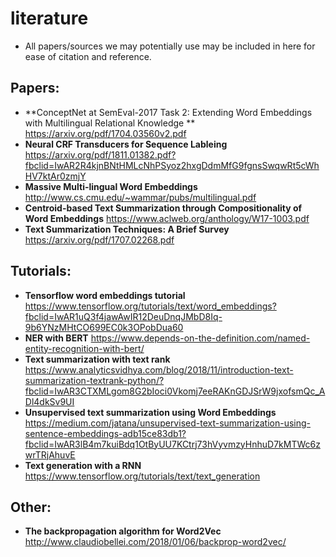 # literature
- All papers/sources we may potentially use may be included in here for ease of citation and reference. 

## Papers: 
- **ConceptNet at SemEval-2017 Task 2: Extending Word Embeddings with Multilingual Relational Knowledge ** https://arxiv.org/pdf/1704.03560v2.pdf
- **Neural CRF Transducers for Sequence Lableing** https://arxiv.org/pdf/1811.01382.pdf?fbclid=IwAR2R4kjnBNtHMLcNhPSyoz2hxgDdmMfG9fgnsSwqwRt5cWhHV7ktAr0zmjY
- **Massive Multi-lingual Word Embeddings** http://www.cs.cmu.edu/~wammar/pubs/multilingual.pdf 
- **Centroid-based Text Summarization through Compositionality of Word Embeddings** https://www.aclweb.org/anthology/W17-1003.pdf
- **Text Summarization Techniques: A Brief Survey** https://arxiv.org/pdf/1707.02268.pdf

## Tutorials: 
- **Tensorflow word embeddings tutorial** https://www.tensorflow.org/tutorials/text/word_embeddings?fbclid=IwAR1uQ3f4jawAwIR12DeuDnqJMbD8Iq-9b6YNzMHtCO699EC0k3OPobDua60
- **NER with BERT** https://www.depends-on-the-definition.com/named-entity-recognition-with-bert/
- **Text summarization with text rank** https://www.analyticsvidhya.com/blog/2018/11/introduction-text-summarization-textrank-python/?fbclid=IwAR3CTXMLgom8G2bIoci0Vkomj7eeRAKnGDJSrW9jxofsmQc_ADl4dkSv9UI
- **Unsupervised text summarization using Word Embeddings** https://medium.com/jatana/unsupervised-text-summarization-using-sentence-embeddings-adb15ce83db1?fbclid=IwAR3lB4m7kuiBdq1OtByUU7KCtrj73hVyvmzyHnhuD7kMTWc6zwrTRjAhuvE
- **Text generation with a RNN** https://www.tensorflow.org/tutorials/text/text_generation

## Other: 
- **The backpropagation algorithm for Word2Vec** http://www.claudiobellei.com/2018/01/06/backprop-word2vec/
